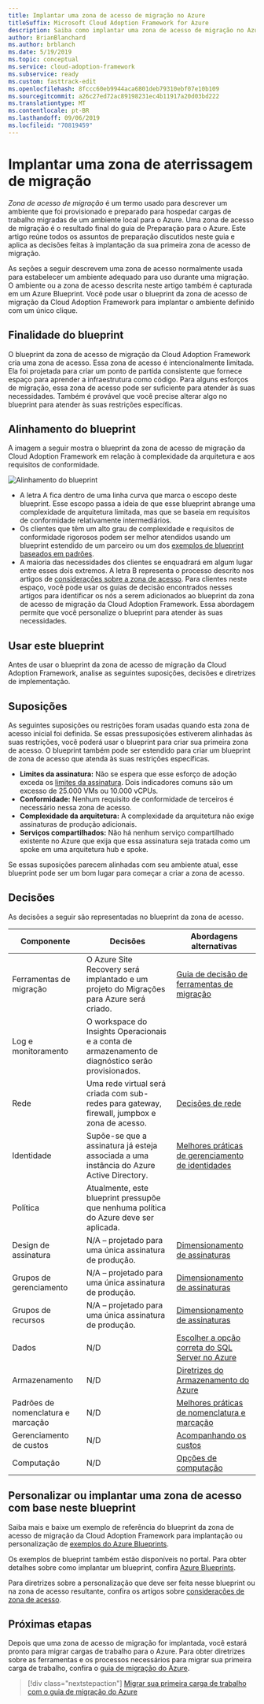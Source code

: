 ```yaml
---
title: Implantar uma zona de acesso de migração no Azure
titleSuffix: Microsoft Cloud Adoption Framework for Azure
description: Saiba como implantar uma zona de acesso de migração no Azure.
author: BrianBlanchard
ms.author: brblanch
ms.date: 5/19/2019
ms.topic: conceptual
ms.service: cloud-adoption-framework
ms.subservice: ready
ms.custom: fasttrack-edit
ms.openlocfilehash: 8fccc60eb9944aca6801deb79310ebf07e10b109
ms.sourcegitcommit: a26c27ed72ac89198231ec4b11917a20d03bd222
ms.translationtype: MT
ms.contentlocale: pt-BR
ms.lasthandoff: 09/06/2019
ms.locfileid: "70819459"
---
```

# <a name="deploy-a-migration-landing-zone"></a>Implantar uma zona de aterrissagem de migração

*Zona de acesso de migração* é um termo usado para descrever um ambiente que foi provisionado e preparado para hospedar cargas de trabalho migradas de um ambiente local para o Azure. Uma zona de acesso de migração é o resultado final do guia de Preparação para o Azure. Este artigo reúne todos os assuntos de preparação discutidos neste guia e aplica as decisões feitas à implantação da sua primeira zona de acesso de migração.

As seções a seguir descrevem uma zona de acesso normalmente usada para estabelecer um ambiente adequado para uso durante uma migração. O ambiente ou a zona de acesso descrita neste artigo também é capturada em um Azure Blueprint. Você pode usar o blueprint da zona de acesso de migração da Cloud Adoption Framework para implantar o ambiente definido com um único clique.

## <a name="purpose-of-the-blueprint"></a>Finalidade do blueprint

O blueprint da zona de acesso de migração da Cloud Adoption Framework cria uma zona de acesso. Essa zona de acesso é intencionalmente limitada. Ela foi projetada para criar um ponto de partida consistente que fornece espaço para aprender a infraestrutura como código. Para alguns esforços de migração, essa zona de acesso pode ser suficiente para atender às suas necessidades. Também é provável que você precise alterar algo no blueprint para atender às suas restrições específicas.

## <a name="blueprint-alignment"></a>Alinhamento do blueprint

A imagem a seguir mostra o blueprint da zona de acesso de migração da Cloud Adoption Framework em relação à complexidade da arquitetura e aos requisitos de conformidade.

![Alinhamento do blueprint](../../_images/ready/blueprint-overview.png)

- A letra A fica dentro de uma linha curva que marca o escopo deste blueprint. Esse escopo passa a ideia de que esse blueprint abrange uma complexidade de arquitetura limitada, mas que se baseia em requisitos de conformidade relativamente intermediários.
- Os clientes que têm um alto grau de complexidade e requisitos de conformidade rigorosos podem ser melhor atendidos usando um blueprint estendido de um parceiro ou um dos [exemplos de blueprint baseados em padrões](/azure/governance/blueprints/samples/).
- A maioria das necessidades dos clientes se enquadrará em algum lugar entre esses dois extremos. A letra B representa o processo descrito nos artigos de [considerações sobre a zona de acesso](../considerations/index.md). Para clientes neste espaço, você pode usar os guias de decisão encontrados nesses artigos para identificar os nós a serem adicionados ao blueprint da zona de acesso de migração da Cloud Adoption Framework. Essa abordagem permite que você personalize o blueprint para atender às suas necessidades.

## <a name="use-this-blueprint"></a>Usar este blueprint

Antes de usar o blueprint da zona de acesso de migração da Cloud Adoption Framework, analise as seguintes suposições, decisões e diretrizes de implementação.

## <a name="assumptions"></a>Suposições

As seguintes suposições ou restrições foram usadas quando esta zona de acesso inicial foi definida. Se essas pressuposições estiverem alinhadas às suas restrições, você poderá usar o blueprint para criar sua primeira zona de acesso. O blueprint também pode ser estendido para criar um blueprint de zona de acesso que atenda às suas restrições específicas.

- **Limites da assinatura:** Não se espera que esse esforço de adoção exceda os [limites da assinatura](https://docs.microsoft.com/azure/azure-subscription-service-limits). Dois indicadores comuns são um excesso de 25.000 VMs ou 10.000 vCPUs.
- **Conformidade:** Nenhum requisito de conformidade de terceiros é necessário nessa zona de acesso.
- **Complexidade da arquitetura:** A complexidade da arquitetura não exige assinaturas de produção adicionais.
- **Serviços compartilhados:** Não há nenhum serviço compartilhado existente no Azure que exija que essa assinatura seja tratada como um spoke em uma arquitetura hub e spoke.

Se essas suposições parecem alinhadas com seu ambiente atual, esse blueprint pode ser um bom lugar para começar a criar a zona de acesso.

## <a name="decisions"></a>Decisões

As decisões a seguir são representadas no blueprint da zona de acesso.

| Componente | Decisões | Abordagens alternativas |
|---------|---------|---------|
|Ferramentas de migração|O Azure Site Recovery será implantado e um projeto do Migrações para Azure será criado.|[Guia de decisão de ferramentas de migração](../../decision-guides/migrate-decision-guide/index.md)|
|Log e monitoramento|O workspace do Insights Operacionais e a conta de armazenamento de diagnóstico serão provisionados.|         |
|Rede|Uma rede virtual será criada com sub-redes para gateway, firewall, jumpbox e zona de acesso.|[Decisões de rede](../considerations/network-decisions.md)|
|Identidade|Supõe-se que a assinatura já esteja associada a uma instância do Azure Active Directory.|[Melhores práticas de gerenciamento de identidades](https://docs.microsoft.com/azure/security/azure-security-identity-management-best-practices?toc=https://docs.microsoft.com/azure/cloud-adoption-framework/toc.json&bc=https://docs.microsoft.com/azure/cloud-adoption-framework/bread/toc.json)         |
|Política|Atualmente, este blueprint pressupõe que nenhuma política do Azure deve ser aplicada.|         |
|Design de assinatura|N/A – projetado para uma única assinatura de produção.|[Dimensionamento de assinaturas](../considerations/scaling-subscriptions.md)|
|Grupos de gerenciamento|N/A – projetado para uma única assinatura de produção.|[Dimensionamento de assinaturas](../considerations/scaling-subscriptions.md)         |
|Grupos de recursos|N/A – projetado para uma única assinatura de produção.|[Dimensionamento de assinaturas](../considerations/scaling-subscriptions.md)         |
|Dados|N/D|[Escolher a opção correta do SQL Server no Azure](https://docs.microsoft.com/azure/sql-database/sql-database-paas-vs-sql-server-iaas?toc=https://docs.microsoft.com/azure/cloud-adoption-framework/toc.json&bc=https://docs.microsoft.com/azure/cloud-adoption-framework/bread/toc.json)         |
|Armazenamento|N/D|[Diretrizes do Armazenamento do Azure](../considerations/storage-guidance.md)         |
|Padrões de nomenclatura e marcação|N/D|[Melhores práticas de nomenclatura e marcação](../considerations/name-and-tag.md)         |
|Gerenciamento de custos|N/D|[Acompanhando os custos](../azure-best-practices/track-costs.md)|
|Computação|N/D|[Opções de computação](../considerations/compute-decisions.md)|

## <a name="customize-or-deploy-a-landing-zone-from-this-blueprint"></a>Personalizar ou implantar uma zona de acesso com base neste blueprint

Saiba mais e baixe um exemplo de referência do blueprint da zona de acesso de migração da Cloud Adoption Framework para implantação ou personalização de [exemplos do Azure Blueprints](https://docs.microsoft.com/azure/governance/blueprints/samples/index).

Os exemplos de blueprint também estão disponíveis no portal. Para obter detalhes sobre como implantar um blueprint, confira [Azure Blueprints](./govern-org-compliance.md?tabs=azureblueprints#create-a-blueprint).

Para diretrizes sobre a personalização que deve ser feita nesse blueprint ou na zona de acesso resultante, confira os artigos sobre [considerações de zona de acesso](../considerations/index.md).

## <a name="next-steps"></a>Próximas etapas

Depois que uma zona de acesso de migração for implantada, você estará pronto para migrar cargas de trabalho para o Azure.
Para obter diretrizes sobre as ferramentas e os processos necessários para migrar sua primeira carga de trabalho, confira o [guia de migração do Azure](../../migrate/azure-migration-guide/index.md).

> [!div class="nextstepaction"]
> [Migrar sua primeira carga de trabalho com o guia de migração do Azure](../../migrate/azure-migration-guide/index.md)
